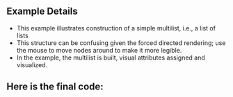 ## Example Details

-   This example illustrates construction of a simple multilist, i.e., a list of lists
-   This structure can be confusing given the forced directed rendering; use the mouse to move nodes around to make it more legible.
-   In the example, the multilist is built, visual attributes assigned and visualized.

## Here is the final code:

[](./testing/c++/mllist.cpp.html)